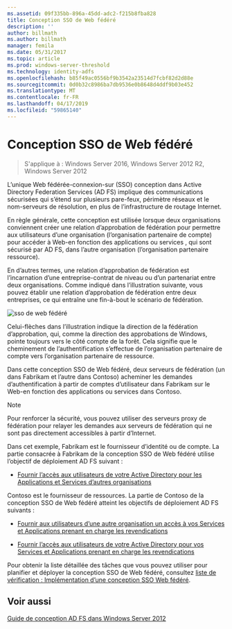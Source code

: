 ```yaml
---
ms.assetid: 09f335bb-896a-45dd-adc2-f215b8fba828
title: Conception SSO de Web fédéré
description: ''
author: billmath
ms.author: billmath
manager: femila
ms.date: 05/31/2017
ms.topic: article
ms.prod: windows-server-threshold
ms.technology: identity-adfs
ms.openlocfilehash: b85f49ac0556bf9b3542a23514d7fcbf82d2d88e
ms.sourcegitcommit: 0d0b32c8986ba7db9536e0b8648d4ddf9b03e452
ms.translationtype: MT
ms.contentlocale: fr-FR
ms.lasthandoff: 04/17/2019
ms.locfileid: "59865140"
---
```

# <a name="federated-web-sso-design"></a>Conception SSO de Web fédéré

>S'applique à : Windows Server 2016, Windows Server 2012 R2, Windows Server 2012

L’unique Web fédérée\-connexion\-sur \(SSO\) conception dans Active Directory Federation Services \(AD FS\) implique des communications sécurisées qui s’étend sur plusieurs pare-feux, périmètre réseaux et le nom\-serveurs de résolution, en plus de l’infrastructure de routage Internet.  
  
En règle générale, cette conception est utilisée lorsque deux organisations conviennent créer une relation d’approbation de fédération pour permettre aux utilisateurs d’une organisation \(l’organisation partenaire de compte\) pour accéder à Web\-en fonction des applications ou services , qui sont sécurisé par AD FS, dans l’autre organisation \(l’organisation partenaire ressource\).  
  
En d’autres termes, une relation d’approbation de fédération est l’incarnation d’une entreprise\-contrat de niveau ou d’un partenariat entre deux organisations. Comme indiqué dans l’illustration suivante, vous pouvez établir une relation d’approbation de fédération entre deux entreprises, ce qui entraîne une fin\-à\-bout le scénario de fédération.  
  
![sso de web fédéré](media/adfs2_FederatedWebSSODesign.gif)  
  
Celui\-flèches dans l’illustration indique la direction de la fédération d’approbation, qui, comme la direction des approbations de Windows, pointe toujours vers le côté compte de la forêt. Cela signifie que le cheminement de l’authentification s’effectue de l’organisation partenaire de compte vers l’organisation partenaire de ressource.  
  
Dans cette conception SSO de Web fédéré, deux serveurs de fédération \(un dans Fabrikam et l’autre dans Contoso\) acheminer les demandes d’authentification à partir de comptes d’utilisateur dans Fabrikam sur le Web\-en fonction des applications ou services dans Contoso.  
  
> [!NOTE]  
> Pour renforcer la sécurité, vous pouvez utiliser des serveurs proxy de fédération pour relayer les demandes aux serveurs de fédération qui ne sont pas directement accessibles à partir d’Internet.  
  
Dans cet exemple, Fabrikam est le fournisseur d’identité ou de compte. La partie consacrée à Fabrikam de la conception SSO de Web fédéré utilise l’objectif de déploiement AD FS suivant :  
  
-   [Fournir l’accès aux utilisateurs de votre Active Directory pour les Applications et Services d’autres organisations](Provide-Your-Active-Directory-Users-Access-to-the-Applications-and-Services-of-Other-Organizations.md)  
  
Contoso est le fournisseur de ressources. La partie de Contoso de la conception SSO de Web fédéré atteint les objectifs de déploiement AD FS suivants :  
  
-   [Fournir aux utilisateurs d’une autre organisation un accès à vos Services et Applications prenant en charge les revendications](Provide-Users-in-Another-Organization-Access-to-Your-Claims-Aware-Applications-and-Services.md)  
  
-   [Fournir l’accès aux utilisateurs de votre Active Directory pour vos Services et Applications prenant en charge les revendications](Provide-Your-Active-Directory-Users-Access-to-Your-Claims-Aware-Applications-and-Services.md)  
  
Pour obtenir la liste détaillée des tâches que vous pouvez utiliser pour planifier et déployer la conception SSO de Web fédéré, consultez [liste de vérification : Implémentation d’une conception SSO Web fédéré](../../ad-fs/deployment/Checklist--Implementing-a-Federated-Web-SSO-Design.md).  
  
## <a name="see-also"></a>Voir aussi
[Guide de conception AD FS dans Windows Server 2012](AD-FS-Design-Guide-in-Windows-Server-2012.md)
